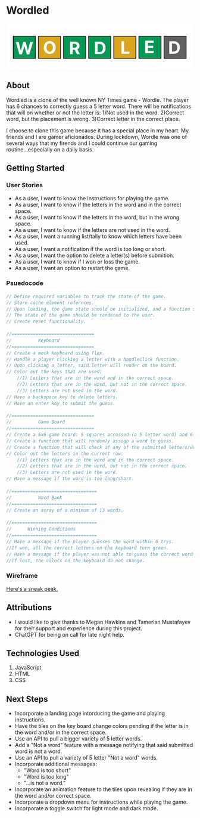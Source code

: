 # Wordled
![Wordled logo](./assets/Logo.png)

## About
 Wordled is a clone of the well known NY Times game - Wordle. The player has  6 chances to correctly guess a 5 letter word. There will be notifications that will on whether or not the letter is: 1)Not used in the word. 2)Correct word, but the placement is wrong. 3)Correct letter in the correct place. 

 I choose to clone this game because it has a special place in my heart. My friends and I are gamer aficionados. During lockdown, Wordle was one of several ways that my firends and I could continue our gaming routine...especially on a daily basis. 

## Getting Started
### User Stories
* As a user, I want to know the instructions for playing the game. 
* As a user, I want to know if the letters in the word and in the correct space.
* As a user, I want to know if the letters in the word, but in the wrong space.
* As a user, I want to know if the letters are not used in the word.
* As a user, I want a running list/tally to know which letters have been used.  
* As a user, I want a notification if the word is too long or short.
* As a user, I want the option to delete a letter(s) before submition.
* As a user, I want to know if I won or loss the game.
* As a user, I want an option to restart the game.

### Psuedocode
```js
// Define required variables to track the state of the game.
// Store cache element refernces.
// Upon loading, the game state should be initialized, and a function should be called to render this game state
// The state of the game should be rendered to the user.
// Create reset functionality.

//===============================
//          Keyboard
//===============================
// Create a mock keyboard using flex.
// Handle a player clicking a letter with a handleClick function.
// Upon clicking a letter, said letter will render on the board.
// Color out the keys that are used:   
    //1) Letters that are in the word and in the correct space.
    //2) Letters that are in the word, but not in the correct space.
    //3) Letters are not used in the word.
// Have a backspace key to delete letters.
// Have an enter key to submit the guess.

//===============================
//          Game Board
//===============================
// Create a 5x6 game board: 5 squares acrossed (a 5 letter word) and 6 rows (number of tries) using flex.
// Create a function that will randomly assign a word to guess.
// Create a function that will check if any of the submitted letters/word match the word/answer.
// Color out the letters in the current row:
    //1) Letters that are in the word and in the correct space.
    //2) Letters that are in the word, but not in the correct space.
    //3) Letters are not used in the word.
// Have a message if the word is too long/short.

//================================
//          Word Bank
//================================
// Create an array of a minimum of 13 words.

//================================
//      Winning Conditions
//================================
// Have a message if the player guesses the word within 6 trys.
//If won, all the correct letters on the keyboard turn green.
// Have a message if the player was not able to guess the correct word after 6 trys.
//If lost, the colors on the keyboard do not change.
```

### Wireframe
[Here's a sneak peak.](https://www.figma.com/proto/Hm7sYLy7xYfgoEL5ow7ds2/Wordled?node-id=0-1&t=f99EDojvJDawTTFb-1)

## Attributions
* I would like to give thanks to Megan Hawkins and Tamerlan Mustafayev for their support and experience during this project.
* ChatGPT for being on call for late night help.

## Technologies Used
1. JavaScript
2. HTML
3. CSS


## Next Steps
* Incorporate a landing page intorducing the game and playing instructions.
* Have the tiles on the key board change colors pending if the letter is in the word and/or in the correct space.
* Use an API to pull a bigger variety of 5 letter words.
* Add a "Not a word" feature with a message notifying that said submitted word is not a word.
* Use an API to pull a variety of 5 letter "Not a word" words.
* Incorporate additional messages:
    * "Word is too short"
    * "Word is too long"
    * "...is not a word."
* Incorporate an animation feature to the tiles upon revealing if they are in the word and/or correct space.
* Incorporate a dropdown menu for instructions while playing the game.
* Incorporate a toggle switch for light mode and dark mode.
